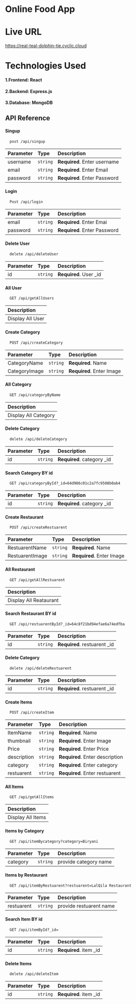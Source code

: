 # Online Food App
# Live URL
https://real-teal-dolphin-tie.cyclic.cloud

# Technologies Used
#### 1.Frontend: React
#### 2.Backend: Express.js
#### 3.Database: MongoDB



## API Reference

#### Singup

```http
  post /api/singup
```

| Parameter | Type     | Description                |
| :-------- | :------- | :------------------------- |
| username | `string` | **Required**. Enter username |
| email | `string` | **Required**. Enter Email |
| password | `string` | **Required**. Enter Password |

#### Login


```http
  Post /api/login
```

| Parameter | Type     | Description                       |
| :-------- | :------- | :-------------------------------- |
| email      | `string` | **Required**. Enter Emai |
| password | `string` | **Required**. Enter Password |



#### Delete User
```http
  delete /api/deleteUser
```

| Parameter | Type     | Description                       |
| :-------- | :------- | :-------------------------------- |
| id     | `string` | **Required**. User _id |

#### All User
```http
  GET /api/getAllUsers
```
   | Description                |
| :------------------------- |
| Display All User |


#### Create Category
```http
  POST /api/createCategory
```
| Parameter | Type     | Description                |
| :-------- | :------- | :------------------------- |
| CategoryName | `string` | **Required**. Name |
|CategoryImage| `string` | **Required**. Enter Image |

#### All Category
```http
  GET /api/categoryByName
```
| Description                |
| :------------------------- |
| Display All Category |

#### Delete Category
```http
  delete /api/deleteCategory
```

| Parameter | Type     | Description                       |
| :-------- | :------- | :-------------------------------- |
| id     | `string` | **Required**. category _id |

#### Search Category BY id
```http
  GET /api/categoryById?_id=64d986c01c2a7fc9508b0ab4
```

| Parameter | Type     | Description                       |
| :-------- | :------- | :-------------------------------- |
| id     | `string` | **Required**. category _id |

#### Create Restaurant
```http
  POST /api/createRestuarent
```
| Parameter | Type     | Description                |
| :-------- | :------- | :------------------------- |
| RestuarentName | `string` | **Required**. Name |
| RestuarentImage| `string` | **Required**. Enter Image |

#### All Restaurant
```http
  GET /api/getAllRestuarent
```
| Description                |
| :------------------------- |
| Display All Reataurant |

#### Search Restaurant BY id
```http
  GET /api/restuarentById?_id=64c8f21bd94efae6a74edfba
```

| Parameter | Type     | Description                       |
| :-------- | :------- | :-------------------------------- |
| id     | `string` | **Required**. restuarent _id |

#### Delete Category
```http
  delete /api/deleteRestuarent
```

| Parameter | Type     | Description                       |
| :-------- | :------- | :-------------------------------- |
| id     | `string` | **Required**. restuarent _id |

#### Create Items
```http
  POST /api/createItem
```
| Parameter | Type     | Description                |
| :-------- | :------- | :------------------------- |
| ItemName | `string` | **Required**. Name |
| thumbnail| `string` | **Required**. Enter Image |
| Price| `string` | **Required**. Enter Price |
| description| `string` | **Required**. Enter description |
| category| `string` | **Required**. Enter category |
| restuarent| `string` | **Required**. Enter restuarent |

#### All Items
```http
  GET /api/getAllItems
```
| Description                |
| :------------------------- |
| Display All Items |

#### Items by Category
```http
  GET /api/itemBycategory?category=Biryani
```

| Parameter | Type     | Description                       |
| :-------- | :------- | :-------------------------------- |
| category   | `string` | provide category name |

#### Items by Restaurant
```http
  GET /api/itemByRestuarent?restuarent=LalQila Restaurant
```

| Parameter | Type     | Description                       |
| :-------- | :------- | :-------------------------------- |
| restuarent  | `string` | provide restuarent name |

#### Search Item BY id
```http
  GET /api/itemById?_id=
```

| Parameter | Type     | Description                       |
| :-------- | :------- | :-------------------------------- |
| id     | `string` | **Required**. item _id |


#### Delete Items
```http
  delete /api/deleteItem
```

| Parameter | Type     | Description                       |
| :-------- | :------- | :-------------------------------- |
| id     | `string` | **Required**. item _id |








